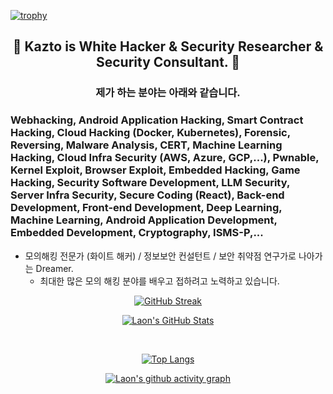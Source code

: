 [![trophy](https://github-profile-trophy.vercel.app/?username=KaztoRay&theme=algolia&column=10)](https://github.com/Luon/)

<div align = "center">
<h2> 💫 Kazto is White Hacker & Security Researcher & Security Consultant. 💫 </h2>
</div>

<div align = "center">
<h3> 제가 하는 분야는 아래와 같습니다. </h3>
</div>

### Webhacking, Android Application Hacking, Smart Contract Hacking, Cloud Hacking (Docker, Kubernetes), Forensic, Reversing, Malware Analysis, CERT, Machine Learning Hacking, Cloud Infra Security (AWS, Azure, GCP,...), Pwnable, Kernel Exploit, Browser Exploit, Embedded Hacking, Game Hacking, Security Software Development, LLM Security, Server Infra Security, Secure Coding (React), Back-end Development, Front-end Development, Deep Learning, Machine Learning, Android Application Development, Embedded Development, Cryptography, ISMS-P,...
 
- 모의해킹 전문가 (화이트 해커) / 정보보안 컨설턴트 / 보안 취약점 연구가로 나아가는 Dreamer.
   - 최대한 많은 모의 해킹 분야를 배우고 접하려고 노력하고 있습니다.

<div align = "center">

[![GitHub Streak](https://github-readme-streak-stats.herokuapp.com/?user=KaztoRay&theme=holi-theme)](https://git.io/streak-stats)

[![Laon's GitHub Stats](https://github-readme-stats.vercel.app/api?username=KaztoRay&hide=contribs,prs&show_icons=true&theme=ambient_gradient)](https://github.com/anuraghazra/github-readme-stats)

<br>

[![Top Langs](https://github-readme-stats.vercel.app/api/top-langs/?username=KaztoRay&langs_count=10&hide=contribs,prs&show_icons=true&theme=ambient_gradient)](https://github.com/anuraghazra/github-readme-stats)

[![Laon's github activity graph](https://github-readme-activity-graph.vercel.app/graph?username=KaztoRay&theme=react-dark&border=true)](https://github.com/ashutosh00710/github-readme-activity-graph)

</div>
 
 
